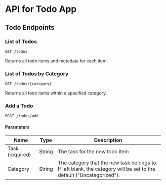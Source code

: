 # API for Todo App


## Todo Endpoints

### List of Todos
`GET /todos`

Returns all todo items and metadata for each item. 

### List of Todos by Category
`GET /todos/{category}`

Returns all todo items within a specified category.

### Add a Todo
`POST /todos/add`
#### Parameters
Name | Type | Description
------------ | ------------- | -------------
Task (required) | String | The task for the new todo item
Category | String | The category that the new task belongs to. If left blank, the category will be set to the default ("Uncategorized").

